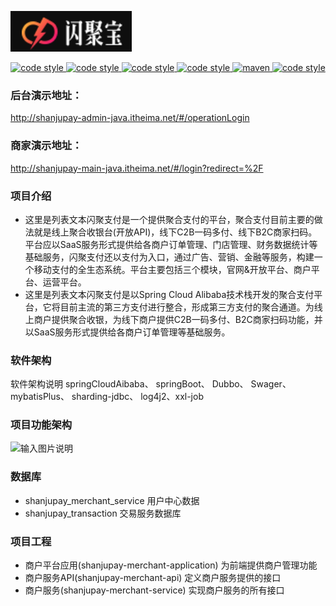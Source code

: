 ![](Doc/sjzf.png)

<p align="center">
  <a href="https://gitee.com/itxinfei">
    <img alt="code style" src="https://img.shields.io/badge/心飞为你飞-https%3A%2F%2Fgitee.com%2Fitxinfei-green">
  </a> 
  <a href="https://qm.qq.com/cgi-bin/qm/qr?k=9yLlyD1dRBL97xmBKw43zRt0-6xg8ohb&jump_from=webapi">
    <img alt="code style" src="https://img.shields.io/badge/QQ群-863662849-red">
  </a> 
  <a href="http://mail.qq.com/cgi-bin/qm_share?t=qm_mailme&email=f0hLSE9OTkdHTT8ODlEcEBI">
    <img alt="code style" src="https://img.shields.io/badge/mail-747011882@qq.com-red">
  </a> 

  <a href=" ">
    <img alt="code style" src="https://img.shields.io/badge/JDK-1.8%2B-brightgreen">
  </a> 
  <a href=" ">
    <img alt="maven" src="https://img.shields.io/badge/maven-3.6.3%2B-yellowgreen">
  </a>
  <a href=" ">
    <img alt="code style" src="https://img.shields.io/badge/license-Apache-green">
  </a> 
</p>


### 后台演示地址：
http://shanjupay-admin-java.itheima.net/#/operationLogin

### 商家演示地址：
http://shanjupay-main-java.itheima.net/#/login?redirect=%2F

### 项目介绍
- 这里是列表文本闪聚支付是一个提供聚合支付的平台，聚合支付目前主要的做法就是线上聚合收银台(开放API)，线下C2B一码多付、线下B2C商家扫码。平台应以SaaS服务形式提供给各商户订单管理、门店管理、财务数据统计等基础服务，闪聚支付还以支付为入口，通过广告、营销、金融等服务，构建一个移动支付的全生态系统。平台主要包括三个模块，官网&开放平台、商户平台、运营平台。
- 这里是列表文本闪聚支付是以Spring Cloud Alibaba技术栈开发的聚合支付平台，它将目前主流的第三方支付进行整合，形成第三方支付的聚合通道。为线上商户提供聚合收银，为线下商户提供C2B一码多付、B2C商家扫码功能，并以SaaS服务形式提供给各商户订单管理等基础服务。

### 软件架构
软件架构说明
springCloudAibaba、 springBoot、 Dubbo、 Swager、 mybatisPlus、 sharding-jdbc、
log4j2、xxl-job

### 项目功能架构
![输入图片说明](https://images.gitee.com/uploads/images/2020/0706/152942_5b4c4381_800553.png "项目功能架构.png")

### 数据库
- shanjupay_merchant_service 用户中心数据
- shanjupay_transaction 交易服务数据库

### 项目工程
- 商户平台应用(shanjupay-merchant-application) 为前端提供商户管理功能
- 商户服务API(shanjupay-merchant-api) 定义商户服务提供的接口
- 商户服务(shanjupay-merchant-service) 实现商户服务的所有接口
